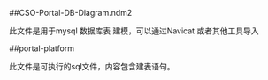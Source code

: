 ##CSO-Portal-DB-Diagram.ndm2

此文件是用于mysql 数据库表 建模，可以通过Navicat 或者其他工具导入


##portal-platform

此文件是可执行的sql文件，内容包含建表语句。